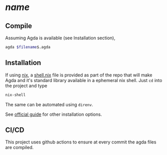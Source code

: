 # $name$

## Compile

Assuming Agda is available (see Installation section),
```bash
agda $filename$.agda
```
## Installation

If using [nix](https://nixos.org/), a [shell.nix](shell.nix) file is provided as part of the repo that will make Agda and it's standard library available in a ephemeral nix shell. Just `cd` into the project and type 
```bash
nix-shell
```
The same can be automated using `direnv`. 

See [official guide](https://agda.readthedocs.io/en/latest/getting-started/installation.html) for other installation options. 

## CI/CD 

This project uses github actions to ensure at every commit the agda files are compiled. 

